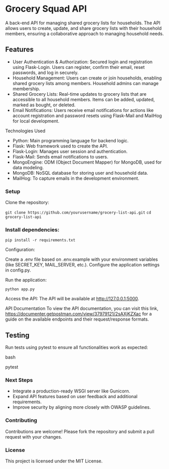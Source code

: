 # Grocery Squad API

A back-end API for managing shared grocery lists for households. The API allows users to create, update, and share grocery lists with their household members, ensuring a collaborative approach to managing household needs.

## Features
* User Authentication & Authorization: Secured login and registration using Flask-Login. Users can register, confirm their email, reset passwords, and log in securely.
* Household Management: Users can create or join households, enabling shared grocery lists among members. Household admins can manage membership.
* Shared Grocery Lists: Real-time updates to grocery lists that are accessible to all household members. Items can be added, updated, marked as bought, or deleted.
* Email Notifications: Users receive email notifications for actions like account registration and password resets using Flask-Mail and MailHog for local development.

Technologies Used

* Python: Main programming language for backend logic.
* Flask: Web framework used to create the API.
* Flask-Login: Manages user session and authentication.
* Flask-Mail: Sends email notifications to users.
* MongoEngine: ODM (Object Document Mapper) for MongoDB, used for data modeling.
* MongoDB: NoSQL database for storing user and household data.
* MailHog: To capture emails in the development environment.

### Setup

Clone the repository:

```git clone https://github.com/yourusername/grocery-list-api.git```
```cd grocery-list-api```

### Install dependencies:

```pip install -r requirements.txt```

Configuration:

Create a .env file based on .env.example with your environment variables (like SECRET_KEY, MAIL_SERVER, etc.).
Configure the application settings in config.py.

Run the application:

```python app.py```

Access the API: The API will be available at http://127.0.0.1:5000.

API Documentation
To view the API documentation, you can visit this link, https://documenter.getpostman.com/view/37979121/2sAXjKZXac 
for a guide on the available endpoints and their request/response formats.

## Testing

Run tests using pytest to ensure all functionalities work as expected:

bash

pytest

### Next Steps

- Integrate a production-ready WSGI server like Gunicorn.
- Expand API features based on user feedback and additional requirements.
- Improve security by aligning more closely with OWASP guidelines.

### Contributing

Contributions are welcome! Please fork the repository and submit a pull request with your changes.
### License

This project is licensed under the MIT License.
